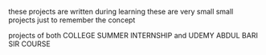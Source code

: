 these projects are written during learning
these are very small small projects just to remember the concept

projects of both COLLEGE SUMMER INTERNSHIP and UDEMY ABDUL BARI SIR COURSE
